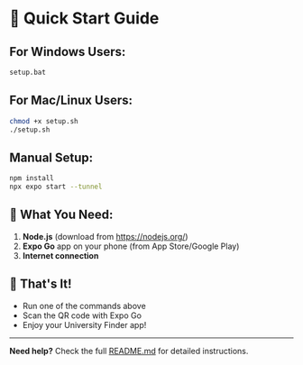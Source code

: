 # 🚀 Quick Start Guide

## For Windows Users:
```bash
setup.bat
```

## For Mac/Linux Users:
```bash
chmod +x setup.sh
./setup.sh
```

## Manual Setup:
```bash
npm install
npx expo start --tunnel
```

## 📱 What You Need:
1. **Node.js** (download from https://nodejs.org/)
2. **Expo Go** app on your phone (from App Store/Google Play)
3. **Internet connection**

## 🎯 That's It!
- Run one of the commands above
- Scan the QR code with Expo Go
- Enjoy your University Finder app!

---

**Need help?** Check the full [README.md](README.md) for detailed instructions. 